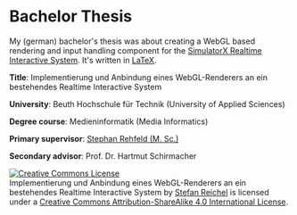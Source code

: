 # Bachelor Thesis
My (german) bachelor's thesis was about creating a WebGL based rendering and input handling component for the [SimulatorX Realtime Interactive System](https://github.com/simulator-x). It's written in [LaTeX](http://www.latex-project.org/).

__Title__: Implementierung und Anbindung eines WebGL-Renderers an ein bestehendes Realtime Interactive System

__University__: Beuth Hochschule für Technik (University of Applied Sciences)

__Degree course__: Medieninformatik (Media Informatics)

__Primary supervisor__: [Stephan Rehfeld (M. Sc.)](https://github.com/stephan-rehfeld)

__Secondary advisor__: Prof. Dr. Hartmut Schirmacher

<a rel="license" href="http://creativecommons.org/licenses/by-sa/4.0/"><img alt="Creative Commons License" style="border-width:0" src="https://i.creativecommons.org/l/by-sa/4.0/88x31.png" /></a><br /><span xmlns:dct="http://purl.org/dc/terms/" property="dct:title">Implementierung und Anbindung eines WebGL-Renderers an ein bestehendes Realtime Interactive System</span> by <a xmlns:cc="http://creativecommons.org/ns#" href="https://github.com/Bomret/bachelor-thesis" property="cc:attributionName" rel="cc:attributionURL">Stefan Reichel</a> is licensed under a <a rel="license" href="http://creativecommons.org/licenses/by-sa/4.0/">Creative Commons Attribution-ShareAlike 4.0 International License</a>.
